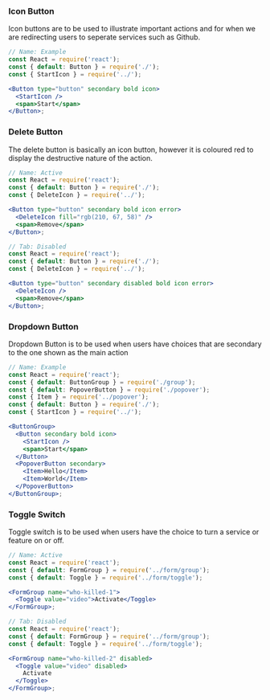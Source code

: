 ### Icon Button

Icon buttons are to be used to illustrate important actions and for when we are redirecting users to seperate services such as Github.

```jsx
// Name: Example
const React = require('react');
const { default: Button } = require('./');
const { StartIcon } = require('../');

<Button type="button" secondary bold icon>
  <StartIcon />
  <span>Start</span>
</Button>;
```

### Delete Button

The delete button is basically an icon button, however it is coloured red to display the destructive nature of the action.

```jsx
// Name: Active
const React = require('react');
const { default: Button } = require('./');
const { DeleteIcon } = require('../');

<Button type="button" secondary bold icon error>
  <DeleteIcon fill="rgb(210, 67, 58)" />
  <span>Remove</span>
</Button>;

// Tab: Disabled
const React = require('react');
const { default: Button } = require('./');
const { DeleteIcon } = require('../');

<Button type="button" secondary disabled bold icon error>
  <DeleteIcon />
  <span>Remove</span>
</Button>;
```

### Dropdown Button

Dropdown Button is to be used when users have choices that are secondary to the one shown as the main action

```jsx
// Name: Example
const React = require('react');
const { default: ButtonGroup } = require('./group');
const { default: PopoverButton } = require('./popover');
const { Item } = require('../popover');
const { default: Button } = require('./');
const { StartIcon } = require('../');

<ButtonGroup>
  <Button secondary bold icon>
    <StartIcon />
    <span>Start</span>
  </Button>
  <PopoverButton secondary>
    <Item>Hello</Item>
    <Item>World</Item>
  </PopoverButton>
</ButtonGroup>;
```

### Toggle Switch

Toggle switch is to be used when users have the choice to turn a service or feature on or off.

```jsx
// Name: Active
const React = require('react');
const { default: FormGroup } = require('../form/group');
const { default: Toggle } = require('../form/toggle');

<FormGroup name="who-killed-1">
  <Toggle value="video">Activate</Toggle>
</FormGroup>;

// Tab: Disabled
const React = require('react');
const { default: FormGroup } = require('../form/group');
const { default: Toggle } = require('../form/toggle');

<FormGroup name="who-killed-2" disabled>
  <Toggle value="video" disabled>
    Activate
  </Toggle>
</FormGroup>;
```
